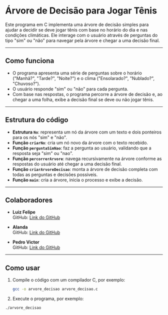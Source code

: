 # Árvore de Decisão para Jogar Tênis

Este programa em C implementa uma árvore de decisão simples para ajudar a decidir se deve jogar tênis com base no horário do dia e nas condições climáticas. Ele interage com o usuário através de perguntas do tipo "sim" ou "não" para navegar pela árvore e chegar a uma decisão final.

---

## Como funciona

- O programa apresenta uma série de perguntas sobre o horário ("Manhã?", "Tarde?", "Noite?") e o clima ("Ensolarado?", "Nublado?", "Chuvoso?").
- O usuário responde "sim" ou "não" para cada pergunta.
- Com base nas respostas, o programa percorre a árvore de decisão e, ao chegar a uma folha, exibe a decisão final se deve ou não jogar tênis.

---

## Estrutura do código

- **Estrutura `No`**: representa um nó da árvore com um texto e dois ponteiros para os nós "sim" e "não".
- **Função `criarNo`**: cria um nó novo da árvore com o texto recebido.
- **Função `perguntaSimNao`**: faz a pergunta ao usuário, validando que a resposta seja "sim" ou "nao".
- **Função `percorrerArvore`**: navega recursivamente na árvore conforme as respostas do usuário até chegar a uma decisão final.
- **Função `criarArvoreDecisao`**: monta a árvore de decisão completa com todas as perguntas e decisões possíveis.
- **Função `main`**: cria a árvore, inicia o processo e exibe a decisão.

---

## Colaboradores

- **Luiz Felipe**  
GitHub: [Link do GitHub](https://github.com/Luiz-06)

- **Alanda**  
GitHub: [Link do GitHub](https://github.com/Alanda13)

- **Pedro Victor**  
GitHub: [Link do GitHub](https://github.com/PedroVenanci0)
---

## Como usar

1. Compile o código com um compilador C, por exemplo:
   ```bash
   gcc -o arvore_decisao arvore_decisao.c

2. Execute o programa, por exemplo:
```bash
./arvore_decisao
